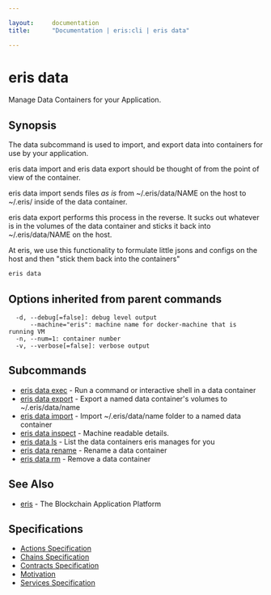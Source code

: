 ```yaml
---

layout:     documentation
title:      "Documentation | eris:cli | eris data"

---
```


# eris data

Manage Data Containers for your Application.

## Synopsis

The data subcommand is used to import, and export
data into containers for use by your application.

eris data import and eris data export should be thought of from
the point of view of the container.

eris data import sends files *as is* from ~/.eris/data/NAME on
the host to ~/.eris/ inside of the data container.

eris data export performs this process in the reverse. It sucks
out whatever is in the volumes of the data container and sticks
it back into ~/.eris/data/NAME on the host.

At eris, we use this functionality to formulate little jsons
and configs on the host and then "stick them back into the
containers"


```bash
eris data
```

## Options inherited from parent commands

```
  -d, --debug[=false]: debug level output
      --machine="eris": machine name for docker-machine that is running VM
  -n, --num=1: container number
  -v, --verbose[=false]: verbose output
```

## Subcommands

* [eris data exec](https://docs.erisindustries.com/documentation/eris-cli/0.10.3/eris_data_exec/)	 - Run a command or interactive shell in a data container
* [eris data export](https://docs.erisindustries.com/documentation/eris-cli/0.10.3/eris_data_export/)	 - Export a named data container's volumes to ~/.eris/data/name
* [eris data import](https://docs.erisindustries.com/documentation/eris-cli/0.10.3/eris_data_import/)	 - Import ~/.eris/data/name folder to a named data container
* [eris data inspect](https://docs.erisindustries.com/documentation/eris-cli/0.10.3/eris_data_inspect/)	 - Machine readable details.
* [eris data ls](https://docs.erisindustries.com/documentation/eris-cli/0.10.3/eris_data_ls/)	 - List the data containers eris manages for you
* [eris data rename](https://docs.erisindustries.com/documentation/eris-cli/0.10.3/eris_data_rename/)	 - Rename a data container
* [eris data rm](https://docs.erisindustries.com/documentation/eris-cli/0.10.3/eris_data_rm/)	 - Remove a data container

## See Also

* [eris](https://docs.erisindustries.com/documentation/eris-cli/0.10.3/eris/)	 - The Blockchain Application Platform

## Specifications

* [Actions Specification](https://docs.erisindustries.com/documentation/eris-cli/0.10.3/actions_specification/)
* [Chains Specification](https://docs.erisindustries.com/documentation/eris-cli/0.10.3/chains_specification/)
* [Contracts Specification](https://docs.erisindustries.com/documentation/eris-cli/0.10.3/contracts_specification/)
* [Motivation](https://docs.erisindustries.com/documentation/eris-cli/0.10.3/motivation/)
* [Services Specification](https://docs.erisindustries.com/documentation/eris-cli/0.10.3/services_specification/)


